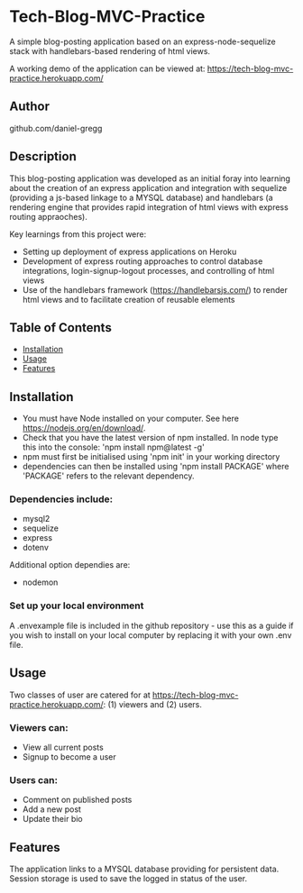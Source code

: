 # Tech-Blog-MVC-Practice
A simple blog-posting application based on an express-node-sequelize stack with handlebars-based rendering of html views. 

A working demo of the application can be viewed at:
https://tech-blog-mvc-practice.herokuapp.com/

## Author
github.com/daniel-gregg

## Description
This blog-posting application was developed as an initial foray into learning about the creation of an express application and integration with sequelize (providing a js-based linkage to a MYSQL database) and handlebars (a rendering engine that provides rapid integration of html views with express routing appraoches).

Key learnings from this project were:
- Setting up deployment of express applications on Heroku
- Development of express routing approaches to control database integrations, login-signup-logout processes, and controlling of html views
- Use of the handlebars framework (https://handlebarsjs.com/) to render html views and to facilitate creation of reusable elements

## Table of Contents
- [Installation](#installation)
- [Usage](#usage)
- [Features](#features)

## Installation
- You must have Node installed on your computer. See here https://nodejs.org/en/download/. 
- Check that you have the latest version of npm installed. In node type this into the console: 'npm install npm@latest -g'
- npm must first be initialised using 'npm init' in your working directory
- dependencies can then be installed using 'npm install PACKAGE' where 'PACKAGE' refers to the relevant dependency. 

### Dependencies include:
- mysql2
- sequelize
- express
- dotenv

Additional option dependies are:
- nodemon

### Set up your local environment
A .envexample file is included in the github repository - use this as a guide if you wish to install on your local computer by replacing it with your own .env file. 

## Usage
Two classes of user are catered for at https://tech-blog-mvc-practice.herokuapp.com/: (1) viewers and (2) users.
### Viewers can:
- View all current posts
- Signup to become a user

### Users can:
- Comment on published posts
- Add a new post
- Update their bio

## Features
The application links to a MYSQL database providing for persistent data. Session storage is used to save the logged in status of the user. 
